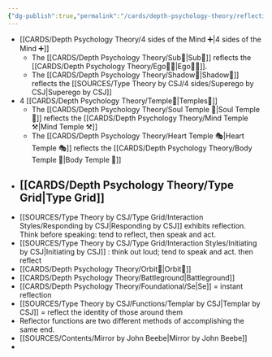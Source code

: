 ```yaml
---
{"dg-publish":true,"permalink":"/cards/depth-psychology-theory/reflection/","created":"2022-12-13T22:16:55.861+01:00","updated":"2023-04-27T17:30:10.739+02:00"}
---
```



- [[CARDS/Depth Psychology Theory/4 sides of the Mind ➕\|4 sides of the Mind ➕]]
	- The [[CARDS/Depth Psychology Theory/Sub🤸\|Sub🤸]] reflects the [[CARDS/Depth Psychology Theory/Ego🙋‍♂️\|Ego🙋‍♂️]].
	- The [[CARDS/Depth Psychology Theory/Shadow👤\|Shadow👤]] reflects the [[SOURCES/Type Theory by CSJ/4 sides/Superego by CSJ\|Superego by CSJ]]
- 4 [[CARDS/Depth Psychology Theory/Temple🙏\|Temples🙏]] 
	- The [[CARDS/Depth Psychology Theory/Soul Temple 👥\|Soul Temple 👥]] reflects the [[CARDS/Depth Psychology Theory/Mind Temple ⚒️\|Mind Temple ⚒️]]
	- The [[CARDS/Depth Psychology Theory/Heart Temple 🎭\|Heart Temple 🎭]] reflects the [[CARDS/Depth Psychology Theory/Body Temple 🌳\|Body Temple 🌳]]
- [[CARDS/Depth Psychology Theory/Type Grid\|Type Grid]] 
	- 
- [[SOURCES/Type Theory by CSJ/Type Grid/Interaction Styles/Responding by CSJ\|Responding by CSJ]] exhibits reflection. Think before speaking: tend to reflect, then speak and act. 
- [[SOURCES/Type Theory by CSJ/Type Grid/Interaction Styles/Initiating by CSJ\|Initiating by CSJ]] : think out loud; tend to speak and act. then reflect
- [[CARDS/Depth Psychology Theory/Orbit💫\|Orbit💫]] 
- [[CARDS/Depth Psychology Theory/Battleground\|Battleground]] 
- [[CARDS/Depth Psychology Theory/Foundational/Se\|Se]] = instant reflection 
- [[SOURCES/Type Theory by CSJ/Functions/Templar by CSJ\|Templar by CSJ]] = reflect the identity of those around them 
- Reflector functions are two different methods of accomplishing the same end.
- [[SOURCES/Contents/Mirror by John Beebe\|Mirror by John Beebe]]
- 